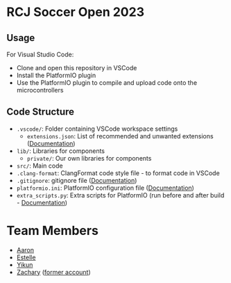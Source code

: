 # RCJ Soccer Open 2023

## Usage

For Visual Studio Code:

- Clone and open this repository in VSCode
- Install the PlatformIO plugin
- Use the PlatformIO plugin to compile and upload code onto the microcontrollers

## Code Structure
- `.vscode/`: Folder containing VSCode workspace settings
    - `extensions.json`: List of recommended and unwanted extensions ([Documentation](https://code.visualstudio.com/docs/editor/extension-gallery#_workspace-recommended-extensions))
- `lib/`: Libraries for components
    - `private/`: Our own libraries for components
- `src/`: Main code
- `.clang-format`: ClangFormat code style file - to format code in VSCode
- `.gitignore`: gitignore file ([Documentation](https://git-scm.com/docs/gitignore))
- `platformio.ini`: PlatformIO configuration file ([Documentation](https://docs.platformio.org/en/stable/projectconf/index.html))
- `extra_scripts.py`: Extra scripts for PlatformIO (run before and after build - [Documentation](https://docs.platformio.org/en/latest/scripting/actions.html))

# Team Members
- [Aaron](https://github.com/Aaron-Ong)
- [Estelle](https://github.com/sniparret)
- [Yikun](https://github.com/PorridgePi)
- [Zachary](https://github.com/Zachareeeeee) ([former account](https://github.com/C0RDITE))
